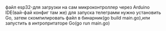файл esp32-для загрузки на сам микроконтроллер через Arduino IDE(вай-фай конфиг там же)
для запуска телеграмм нужно установить Go, затем скомпилировать файл в бинарник(go build main.go),или запустить в интропритаторе Go(go run main.go)
